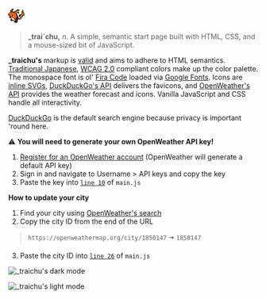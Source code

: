![_traichu](favicon-32x32.png?raw=true)

> **_trai´chu,** _n_. A simple, semantic start page built with HTML, CSS, and a mouse-sized bit of JavaScript.
 
**_traichu's** markup is [valid](https://validator.w3.org/nu/?doc=https%3A%2F%2Ftressley.github.io%2F_traichu%2Findex.html) and aims to adhere to HTML semantics. [Traditional Japanese](https://www.nipponcolors.com), [WCAG 2.0](https://www.w3.org/TR/WCAG20/) compliant colors make up the color palette. The monospace font is ol' [Fira Code](https://fonts.google.com/specimen/Fira+Code) loaded via [Google Fonts](https://fonts.google.com). Icons are [inline SVGs](https://css-tricks.com/pretty-good-svg-icon-system/), [DuckDuckGo's API](https://icons.duckduckgo.com/ip3/duckduckgo.com.ico) delivers the favicons, and [OpenWeather's API](https://openweathermap.org) provides the weather forecast and icons. Vanilla JavaScript and CSS handle all interactivity.

[DuckDuckGo](https://duckduckgo.com) is the default search engine because privacy is important 'round here.

⚠️ **You will need to generate your own OpenWeather API key!**
1. [Register for an OpenWeather account](https://home.openweathermap.org/users/sign_up) (OpenWeather will generate a default API key)
2. Sign in and navigate to Username > API keys and copy the key
3. Paste the key into [`line 10`](https://github.com/Tressley/_traichu/blob/120e06827765b09045d417127c19c91c5a121dc5/js/main.js#L10) of `main.js`

**How to update your city**
1. Find your city using [OpenWeather's search](https://openweathermap.org/find)
2. Copy the city ID from the end of the URL
> `https://openweathermap.org/city/1850147` 🠆 `1850147`
3. Paste the city ID into [`line 26`](https://github.com/Tressley/_traichu/blob/120e06827765b09045d417127c19c91c5a121dc5/js/main.js#L26) of `main.js`


![_traichu's dark mode](https://i.imgur.com/ncQcCGy.jpg)

![_traichu's light mode](https://i.imgur.com/Gst8wfz.jpg)
